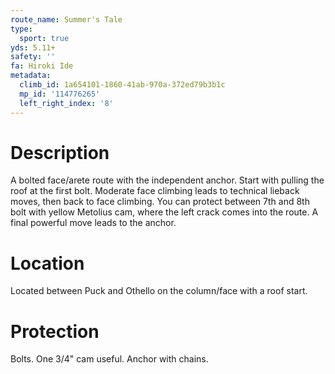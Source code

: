 ```yaml
---
route_name: Summer's Tale
type:
  sport: true
yds: 5.11+
safety: ''
fa: Hiroki Ide
metadata:
  climb_id: 1a654101-1860-41ab-970a-372ed79b3b1c
  mp_id: '114776265'
  left_right_index: '8'
---
```

# Description
A bolted face/arete route with the independent anchor. Start with pulling the roof at the first bolt. Moderate face climbing leads to technical lieback moves, then back to face climbing. You can protect between 7th and 8th bolt with yellow Metolius cam, where the left crack comes into the route. A final powerful move leads to the anchor.

# Location
Located between Puck and Othello on the column/face with a roof start.

# Protection
Bolts. One 3/4" cam useful. Anchor with chains.
